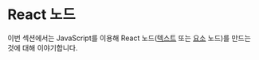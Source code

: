 # React 노드

이번 섹션에서는 JavaScript를 이용해 React 노드([텍스트](http://domenlightenment.com/#7) 또는 [요소](http://domenlightenment.com/#3) 노드)를 만드는 것에 대해 이야기합니다.
